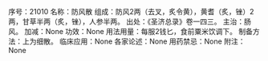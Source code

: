 序号：21010
名称：防风散
组成：防风2两（去叉，炙令黄），黄耆（炙，锉）2两，甘草半两（炙，锉），人参半两。
出处：《圣济总录》卷一四三。
主治：肠风。
加减：None
功效：None
用法用量：每服2钱匕，食前粟米饮调下。
制备方法：上为细散。
临床应用：None
各家论述：None
用药禁忌：None
附注：None
